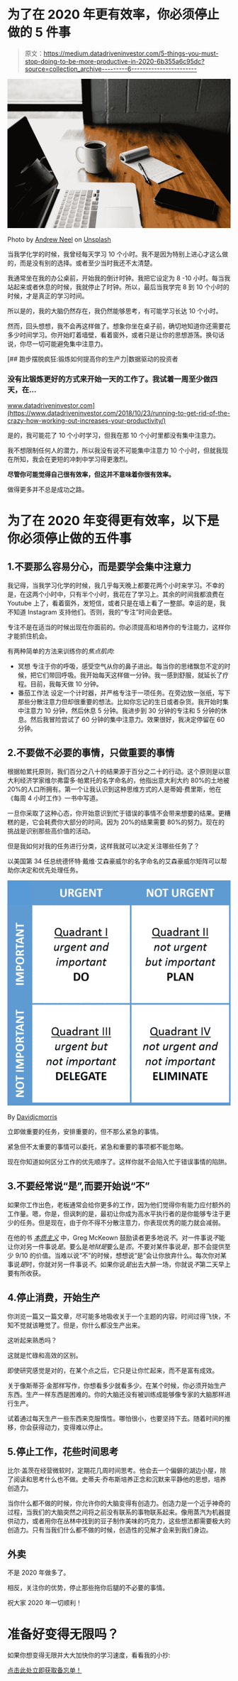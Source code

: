 # 为了在 2020 年更有效率，你必须停止做的 5 件事

> 原文：<https://medium.datadriveninvestor.com/5-things-you-must-stop-doing-to-be-more-productive-in-2020-6b355a6c95dc?source=collection_archive---------6----------------------->

![](img/f82c6cfbf49f1d02bb854dd057e2a21d.png)

Photo by [Andrew Neel](https://unsplash.com/@andrewtneel?utm_source=medium&utm_medium=referral) on [Unsplash](https://unsplash.com?utm_source=medium&utm_medium=referral)

当我学化学的时候，我曾经每天学习 10 个小时。我不是因为特别上进心才这么做的，而是没有别的选择。或者至少当时我还不太清楚。

我通常坐在我的办公桌前，开始我的倒计时钟。我把它设定为 8 -10 小时。每当我站起来或者休息的时候，我就停止了时钟。所以，最后当我学完 8 到 10 个小时的时候，才是真正的学习时间。

所以是的，我的大脑仍然存在，我仍然能够思考，有可能学习长达 10 个小时。

然而，回头想想，我不会再这样做了。想象你坐在桌子前，确切地知道你还需要花多少时间学习。你开始盯着墙壁，看着窗外，或者只是让你的思想游荡。换句话说，你尽一切可能避免集中注意力。

[](https://www.datadriveninvestor.com/2018/10/23/running-to-get-rid-of-the-crazy-how-working-out-increases-your-productivity/) [## 跑步摆脱疯狂:锻炼如何提高你的生产力|数据驱动的投资者

### 没有比锻炼更好的方式来开始一天的工作了。我试着一周至少做四天，在…

www.datadriveninvestor.com](https://www.datadriveninvestor.com/2018/10/23/running-to-get-rid-of-the-crazy-how-working-out-increases-your-productivity/) 

是的，我可能花了 10 个小时学习，但我在那 10 个小时里都没有集中注意力。

我不想限制任何人的潜力，所以我没有说不可能集中注意力 10 个小时，但就我现在所知，我会在更短的冲刺中学习得更激烈。

**尽管你可能觉得自己很有效率，但这并不意味着你很有效率。**

做得更多并不总是成功之路。

# 为了在 2020 年变得更有效率，以下是你必须停止做的五件事

## 1.不要那么容易分心，而是要学会集中注意力

我记得，当我学习化学的时候，我几乎每天晚上都要花两个小时来学习。不幸的是，在这两个小时中，只有半个小时，我花在了学习上。其余的时间我都浪费在 Youtube 上了，看着窗外，发短信，或者只是在墙上看了一整部。幸运的是，我不知道 Instagram 支持他们。否则，我的“专注”时间会更低。

专注不是在适当的时候出现在你面前的。你必须提高和培养你的专注能力，这样你才能抓住机会。

有两种简单的方法来训练你的*焦点肌肉*:

*   冥想
    专注于你的呼吸，感受空气从你的鼻子进出。每当你的思绪飘忽不定的时候，把它们带回呼吸。我开始每天这样做一分钟。我一感到舒服，就延长了疗程。目前，我每天做 10 分钟。
*   番茄工作法
    设定一个计时器，并严格专注于一项任务。在旁边放一张纸，写下那些分散注意力但却很重要的想法。比如你忘记的生日或者杂货。我开始时集中注意力 10 分钟，然后休息 5 分钟。我进步到 30 分钟的专注和 5 分钟的休息。然后我冒险尝试了 60 分钟的集中注意力。效果很好，我决定停留在 60 分钟。

## 2.不要做不必要的事情，只做重要的事情

根据帕累托原则，我们百分之八十的结果源于百分之二十的行动。这个原则是以意大利经济学家维尔弗雷多·帕累托的名字命名的，他指出意大利大约 80%的土地被 20%的人口所拥有。第一个让我认识到这种思维方式的人是蒂姆·费里斯，他在《每周 4 小时工作》一书中写道。

一旦你采取了这种心态，你开始意识到忙于错误的事情不会带来想要的结果。更糟糕的是，它会耗费你大部分的时间。因为 20%的结果需要 80%的努力。现在的挑战是识别那些高价值的活动。

但是我如何对我的任务进行分类，这样我就可以决定关注哪些任务了？

以美国第 34 任总统德怀特·戴维·艾森豪威尔的名字命名的艾森豪威尔矩阵可以帮助你决定和优先处理任务。

![](img/712e104af02dd06d67874a9ecc5139a9.png)

By [Davidjcmorris](https://commons.wikimedia.org/w/index.php?title=User:Davidjcmorris&action=edit&redlink=1)

立即做重要的任务，安排重要的，但不那么紧急的事情。

紧急但不太重要的事情可以委托，紧急和重要的事项都不能忽略。

现在你知道如何区分工作的优先顺序了。这样你就不会陷入忙于错误事情的陷阱。

## 3.不要经常说“是”,而要开始说“不”

如果你工作出色，老板通常会给你更多的工作，因为他们觉得你有能力应付额外的工作量。嗯，你是，但讽刺的是，最初让你成为高水平执行者的是你能够专注于更少的任务。但是现在，由于你不得不分散注意力，你表现优秀的能力就会减弱。

在他的书 [*本质主义*](https://medium.com/@roadtolimitless/essentialism-by-greg-mckeown-practical-book-summary-103b3fa284b3) 中，Greg McKeown 鼓励读者更多地说*不*。对一件事说*不*能让你对另一件事说*是*。要么是*地狱是*要么是*否*。不要对某件事说*是*，那不会提供至少 9/10 的价值。当难以说“不”的时候，想想说“是”会让你放弃什么。每次你对某事说*是*时，你就对另一件事说*不*。如果你说*是*出去大醉一场，你就说*不*第二天早上要有所收获。

## 4.停止消费，开始生产

你浏览一篇又一篇文章，尽可能多地吸收关于一个主题的内容。时间过得飞快，不知不觉就该睡觉了。但是，你什么都没生产出来。

这听起来熟悉吗？

这就是忙碌和高效的区别。

即使研究感觉是对的，在某个点之后，它只是让你忙起来，而不是富有成效。

关于像斯蒂芬·金那样写作，你想看多少就看多少。在某个时候，你必须开始生产东西。生产一样东西是困难的。你的大脑还没有被训练成能够像专家的大脑那样进行生产。

试着通过每天生产一些东西来克服惰性。哪怕很小，也要坚持下去。随着时间的推移，你会获得动力，变得难以停止。

## 5.停止工作，花些时间思考

比尔·盖茨在经营微软时，定期花几周时间思考。他会去一个偏僻的湖边小屋，除了阅读和思考什么也不做。史蒂夫·乔布斯培养正念和沉默来平静他的思想，培养创造力。

当你什么都不做的时候，你允许你的大脑变得有创造力。创造力是一个近乎神奇的过程，当我们的大脑突然之间将之前没有联系的事物联系起来。像用蒸汽为机器提供动力，或者用你在丛林中找到的豆子制作美味的巧克力，这些想法都需要极大的创造力。只有当我们什么都不做的时候，创造性的见解才会来到我们身边。

## 外卖

不是 2020 年做多了。

相反，关注你的优势，停止那些拖你后腿的不必要的事情。

祝大家 2020 年一切顺利！

# **准备好变得无限吗？**

如果你想变得无限并大大加快你的学习速度，看看我的小抄:

[点击此处立即获取备忘单！](https://roadtolimitless.com/cheatsheet/)